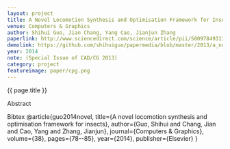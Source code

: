 ```yaml
---
layout: project
title: A Novel Locomotion Synthesis and Optimisation Framework for Insects
venue: Computers & Graphics 
author: Shihui Guo, Jian Chang, Yang Cao, Jianjun Zhang
paperlink: http://www.sciencedirect.com/science/article/pii/S0097849313001623
demolink: https://github.com/shihuiguo/papermedia/blob/master/2013/a_novel_locomotion_synthesis_and_optimization_framework_for_insects_CG.mp4?raw=true 
year: 2014
note: (Special Issue of CAD/CG 2013)
category: project
featureimage: paper/cpg.png
---
```

{{ page.title }}

Abstract



Bibtex
@article{guo2014novel,
  title={A novel locomotion synthesis and optimisation framework for insects},
  author={Guo, Shihui and Chang, Jian and Cao, Yang and Zhang, Jianjun},
  journal={Computers \& Graphics},
  volume={38},
  pages={78--85},
  year={2014},
  publisher={Elsevier}
}
